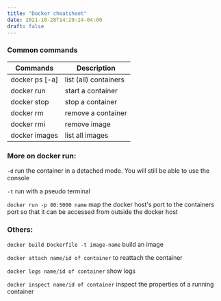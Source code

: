 ```yaml
---
title: "Docker cheatsheet"
date: 2021-10-28T14:29:24-04:00
draft: false
---
```


### Common commands


|  Commands  |  Description  |
| ---------- | ------------- |
| docker ps [-a] | list (all) containers |
| docker run | start a container |
| docker stop | stop a container |
| docker rm | remove a container |
| docker rmi | remove image |
| docker images | list all images | 

### More on docker run:

`-d` run the container in a detached mode. You will still be able to use the console

`-t` run with a pseudo terminal

`docker run -p 80:5000 name` map the docker host's port to the containers port so that it can be accessed from outside the docker host

### Others:

`docker build Dockerfile -t image-name` build an image

`docker attach name/id of container` to reattach the container

`docker logs name/id of container` show logs

`docker inspect name/id of container` inspect the properties of a running container


